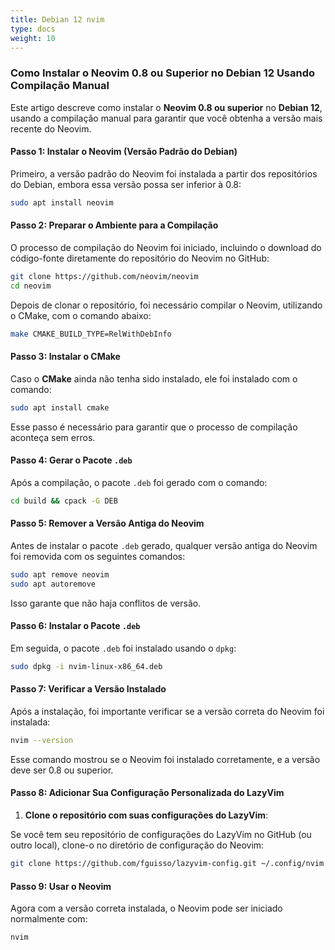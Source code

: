 ```yaml
---
title: Debian 12 nvim
type: docs
weight: 10
---
```


### Como Instalar o Neovim 0.8 ou Superior no Debian 12 Usando Compilação Manual

Este artigo descreve como instalar o **Neovim 0.8 ou superior** no **Debian 12**, usando a compilação manual para garantir que você obtenha a versão mais recente do Neovim.

#### Passo 1: Instalar o Neovim (Versão Padrão do Debian)

Primeiro, a versão padrão do Neovim foi instalada a partir dos repositórios do Debian, embora essa versão possa ser inferior à 0.8:

```bash
sudo apt install neovim
```

#### Passo 2: Preparar o Ambiente para a Compilação

O processo de compilação do Neovim foi iniciado, incluindo o download do código-fonte diretamente do repositório do Neovim no GitHub:

```bash
git clone https://github.com/neovim/neovim
cd neovim
```

Depois de clonar o repositório, foi necessário compilar o Neovim, utilizando o CMake, com o comando abaixo:

```bash
make CMAKE_BUILD_TYPE=RelWithDebInfo
```

#### Passo 3: Instalar o CMake

Caso o **CMake** ainda não tenha sido instalado, ele foi instalado com o comando:

```bash
sudo apt install cmake
```

Esse passo é necessário para garantir que o processo de compilação aconteça sem erros.

#### Passo 4: Gerar o Pacote `.deb`

Após a compilação, o pacote `.deb` foi gerado com o comando:

```bash
cd build && cpack -G DEB
```

#### Passo 5: Remover a Versão Antiga do Neovim

Antes de instalar o pacote `.deb` gerado, qualquer versão antiga do Neovim foi removida com os seguintes comandos:

```bash
sudo apt remove neovim
sudo apt autoremove
```

Isso garante que não haja conflitos de versão.

#### Passo 6: Instalar o Pacote `.deb`

Em seguida, o pacote `.deb` foi instalado usando o `dpkg`:

```bash
sudo dpkg -i nvim-linux-x86_64.deb
```

#### Passo 7: Verificar a Versão Instalado

Após a instalação, foi importante verificar se a versão correta do Neovim foi instalada:

```bash
nvim --version
```

Esse comando mostrou se o Neovim foi instalado corretamente, e a versão deve ser 0.8 ou superior.

#### Passo 8: Adicionar Sua Configuração Personalizada do LazyVim

1. **Clone o repositório com suas configurações do LazyVim**:

Se você tem seu repositório de configurações do LazyVim no GitHub (ou outro local), clone-o no diretório de configuração do Neovim:

```bash
git clone https://github.com/fguisso/lazyvim-config.git ~/.config/nvim
```
#### Passo 9: Usar o Neovim

Agora com a versão correta instalada, o Neovim pode ser iniciado normalmente com:

```bash
nvim
```
